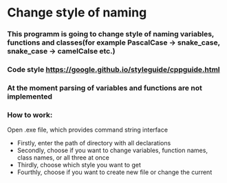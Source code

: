 # Change style of naming
### This programm is going to change style of naming variables, functions and classes(for example PascalCase -> snake_case, snake_case -> camelCalse etc.)
### Code style https://google.github.io/styleguide/cppguide.html
### At the moment parsing of variables and functions are not implemented

### How to work:
 Open .exe file, which provides command string interface
 - Firstly, enter the path of directory with all declarations
 - Secondly, choose if you want to change variables, function names, class names, or all three at once
 - Thirdly, choose which style you want to get 
 - Fourthly, choose if you want to create new file or change the current 
